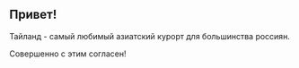 ## Привет!  

Тайланд - самый любимый азиатский курорт для большинства россиян.

Совершенно с этим согласен!
